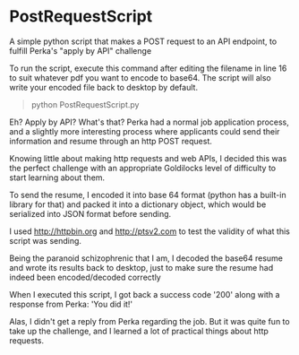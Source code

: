 # PostRequestScript
A simple python script that makes a POST request to an API endpoint, to fulfill Perka's "apply by API" challenge

To run the script, execute this command after editing the filename in line 16 to suit whatever pdf you want to encode to base64. The script will also write your encoded file back to desktop by default. 
> python PostRequestScript.py 


Eh? Apply by API? What's that?
Perka had a normal job application process, and a slightly more interesting process where applicants could send their information and resume through an http POST request. 

Knowing little about making http requests and web APIs, I decided this was the perfect challenge with an appropriate Goldilocks level of difficulty to start learning about them. 


To send the resume, I encoded it into base 64 format (python has a built-in library for that) and packed it into a dictionary object, which would be serialized into JSON format before sending. 

I used http://httpbin.org and http://ptsv2.com to test the validity of what this script was sending. 

Being the paranoid schizophrenic that I am, I decoded the base64 resume and wrote its results back to desktop, just to make sure the resume had indeed been encoded/decoded correctly 

When I executed this script, I got back a success code '200' along with a response from Perka: 'You did it!'

Alas, I didn't get a reply from Perka regarding the job. But it was quite fun to take up the challenge, and I learned a lot of practical things about http requests. 
